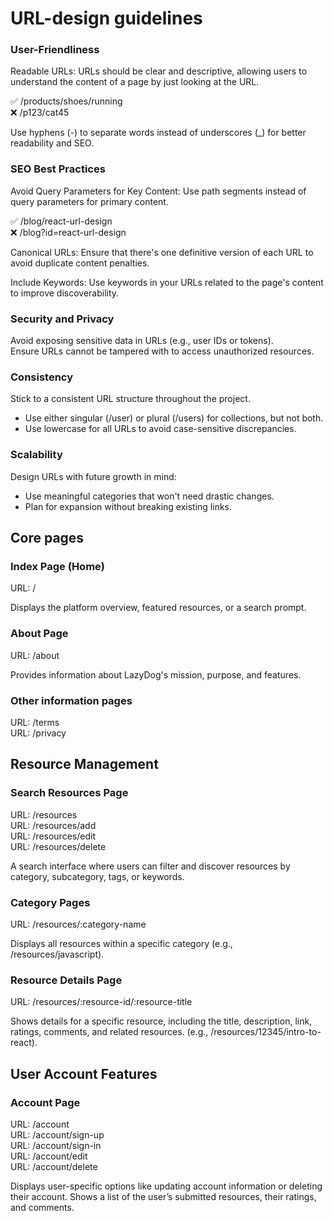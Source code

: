 # URL-design guidelines

### User-Friendliness
Readable URLs: URLs should be clear and descriptive, allowing users to understand the content of a page by just looking at the URL.

✅ /products/shoes/running<br>
❌ /p123/cat45

Use hyphens (-) to separate words instead of underscores (_) for better readability and SEO.

### SEO Best Practices
Avoid Query Parameters for Key Content: Use path segments instead of query parameters for primary content.

✅ /blog/react-url-design<br>
❌ /blog?id=react-url-design

Canonical URLs: Ensure that there's one definitive version of each URL to avoid duplicate content penalties.

Include Keywords: Use keywords in your URLs related to the page's content to improve discoverability.

### Security and Privacy
Avoid exposing sensitive data in URLs (e.g., user IDs or tokens).<br>
Ensure URLs cannot be tampered with to access unauthorized resources.

### Consistency
Stick to a consistent URL structure throughout the project.
- Use either singular (/user) or plural (/users) for collections, but not both.
- Use lowercase for all URLs to avoid case-sensitive discrepancies.

### Scalability
Design URLs with future growth in mind:
- Use meaningful categories that won't need drastic changes.
- Plan for expansion without breaking existing links.


## Core pages

### Index Page (Home)
URL: /

Displays the platform overview, featured resources, or a search prompt.

### About Page

URL: /about

Provides information about LazyDog's mission, purpose, and features.

### Other information pages
URL: /terms<br>
URL: /privacy


## Resource Management

### Search Resources Page
URL: /resources<br>
URL: /resources/add<br>
URL: /resources/edit<br>
URL: /resources/delete

A search interface where users can filter and discover resources by category, subcategory, tags, or keywords.

### Category Pages
URL: /resources/:category-name

Displays all resources within a specific category (e.g., /resources/javascript).

### Resource Details Page
URL: /resources/:resource-id/:resource-title

Shows details for a specific resource, including the title, description, link, ratings, comments, and related resources. (e.g., /resources/12345/intro-to-react).

## User Account Features

### Account Page
URL: /account<br>
URL: /account/sign-up<br>
URL: /account/sign-in<br>
URL: /account/edit<br>
URL: /account/delete

Displays user-specific options like updating account information or deleting their account. Shows a list of the user’s submitted resources, their ratings, and comments.

